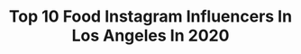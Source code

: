 ---
title: Top 10 Food Instagram Influencers In Los Angeles In 2020
description: >-
  Find top food Instagram influencers in Los Angeles in 2020. Most popular hashtags: #losangeles #foodie #food #donuts.
platform: Instagram
profiles:
  - username: "addalittlelemon"
    fullname: >-
      Sara Ahmad 🇮🇶🍽
    location: "United States"
    followers: 5877
    engagement: 679
    commentsToLikes: 0.112088
    avatar: "https://scontent-ams4-1.cdninstagram.com/v/t51.2885-19/s320x320/65947366_665298100600682_6790419444746158080_n.jpg?_nc_ht=scontent-ams4-1.cdninstagram.com&_nc_ohc=ab9z61FKS70AX_Cvksk&oh=b3e288b5846d1bd720a95c15f9d05ff3&oe=5EBC5977"
    verified: false
    hashtags: "#kishmish, #iftar, #aprilisforarabfood, #iraqicomfortfood"
  - username: "neopeggie"
    fullname: >-
      Peggie Neo
    location: "United States"
    followers: 143287
    engagement: 311
    commentsToLikes: 0.008209
    avatar: "https://scontent-ams4-1.cdninstagram.com/v/t51.2885-19/s320x320/75366263_2501845760059231_176642890963877888_n.jpg?_nc_ht=scontent-ams4-1.cdninstagram.com&_nc_ohc=NFr9CPD2aD4AX91ZNO6&oh=7f298cd507046bd963f6660510d58089&oe=5EBCD9F9"
    verified: false
    hashtags: "#eating, #burger, #loadedfries, #filipinofood"
  - username: "simo_veggie_fit"
    fullname: >-
      𝓢𝓲𝓶𝓸𝓷𝓮 𝓣𝓪𝓿𝓪𝓻𝓪𝓷𝓲
    location: "United States"
    followers: 7604
    engagement: 379
    commentsToLikes: 0.021934
    avatar: "https://scontent-amt2-1.cdninstagram.com/v/t51.2885-19/s320x320/67793390_1321487118020995_2693900163470065664_n.jpg?_nc_ht=scontent-amt2-1.cdninstagram.com&_nc_ohc=FM3oY_u7xG8AX8A79ZU&oh=9d80aaba0444a44fee6ed7037c46b449&oe=5EB3BF8A"
    verified: false
    hashtags: "#foodpassion, #likeforlikes, #cornettocioccolato, #lastreetart"
  - username: "coucoujolieblog"
    fullname: >-
      Loreen Hwang
    location: "United States"
    followers: 182555
    engagement: 88
    commentsToLikes: 0.149404
    avatar: "https://scontent-lhr8-1.cdninstagram.com/v/t51.2885-19/s320x320/30592149_198466974274883_6929559540274823168_n.jpg?_nc_ht=scontent-lhr8-1.cdninstagram.com&_nc_ohc=e_jomd6fYFEAX82zaX2&oh=00887ef9c01e15b253e2608f4758474f&oe=5EB9A9EA"
    verified: false
    hashtags: "#foodstagram, #ocfoodie, #smileatstrangers, #primoeffect"
  - username: "conniecyang"
    fullname: >-
      connie yang 🇹🇼
    location: "United States"
    followers: 103964
    engagement: 95
    commentsToLikes: 0.063394
    avatar: "https://scontent-lhr8-1.cdninstagram.com/v/t51.2885-19/s320x320/80579776_1534964613336011_3765065853201022976_n.jpg?_nc_ht=scontent-lhr8-1.cdninstagram.com&_nc_ohc=9pSFROxmAmkAX-GbYYC&oh=2b111c3b6a9e63b6af4e669994a0cfa9&oe=5EBCDA9D"
    verified: false
    hashtags: "#houseofcreed, #muglerlovers, #lovaladtla, #wingedpartner"
  - username: "lafoodjunkie"
    fullname: >-
      LA Food Junkie 🍕🌭🍟🌯🍔🍺🍸
    location: "United States"
    followers: 361972
    engagement: 82
    commentsToLikes: 0.077254
    avatar: "https://scontent-lhr8-1.cdninstagram.com/v/t51.2885-19/s320x320/42003017_560252021061386_4281528519424475136_n.jpg?_nc_ht=scontent-lhr8-1.cdninstagram.com&_nc_ohc=DvCEnU0ab_EAX-niZwl&oh=6bfe8c9e120baade5e8856f095ecbcb3&oe=5EB9D355"
    verified: false
    hashtags: "#burger, #beverlyhills, #pizza, #lobster"
  - username: "boldaslauren"
    fullname: >-
      lauren trenkle
    location: "United States"
    followers: 5331
    engagement: 752
    commentsToLikes: 0.051560
    avatar: "https://scontent-lhr8-1.cdninstagram.com/v/t51.2885-19/s320x320/80900696_2315024695455304_8125807626991697920_n.jpg?_nc_ht=scontent-lhr8-1.cdninstagram.com&_nc_ohc=Pk_D8Edwo7oAX_s91du&oh=b0173c6530857203dcb8b712f1330e79&oe=5EB9E2F8"
    verified: false
    hashtags: "#sponsored, #stayvital, #ad, #vitalinfluencer"
  - username: "vitamindeeez"
    fullname: >-
      Derick
    location: "United States"
    followers: 40022
    engagement: 320
    commentsToLikes: 0.011332
    avatar: "https://scontent-ams4-1.cdninstagram.com/v/t51.2885-19/s320x320/16789638_1273786889373619_6484605189016780800_a.jpg?_nc_ht=scontent-ams4-1.cdninstagram.com&_nc_ohc=xyp0zmqmnLEAX9NWml5&oh=3bc7b74840f13832e3d4632287ed69f6&oe=5EB7B47A"
    verified: false
    hashtags: "#rugerprecisionrifle, #300winmag, #multicamarid, #vortexoptics"
  - username: "robertyuphotography"
    fullname: >-
      Robert Yu
    location: "United States"
    followers: 26093
    engagement: 128
    commentsToLikes: 0.032301
    avatar: "https://scontent-ams4-1.cdninstagram.com/v/t51.2885-19/s320x320/11849135_610056592430798_1994018678_a.jpg?_nc_ht=scontent-ams4-1.cdninstagram.com&_nc_ohc=c_79E8y-cd8AX-ZQPJx&oh=f45da82d6c5b302b46119911f5204b28&oe=5EBA908B"
    verified: false
    hashtags: "#robertyuphotography, #bridalparty, #quayaustralia, #dieseljeans"
  - username: "eatslucywang"
    fullname: >-
      Lucy | Los Angeles
    location: "United States"
    followers: 6923
    engagement: 530
    commentsToLikes: 0.311666
    avatar: "https://scontent-lhr8-1.cdninstagram.com/v/t51.2885-19/s320x320/91129106_231752998194760_8766833574683869184_n.jpg?_nc_ht=scontent-lhr8-1.cdninstagram.com&_nc_ohc=g0AFrzIgVQUAX9oQFJ4&oh=f2b541b7a4789220eec569d866245216&oe=5EBC2DF9"
    verified: false
    hashtags: "#losangelesfoodies, #lafoods, #quarantineandchill, #thelittlethingsinlife"
---